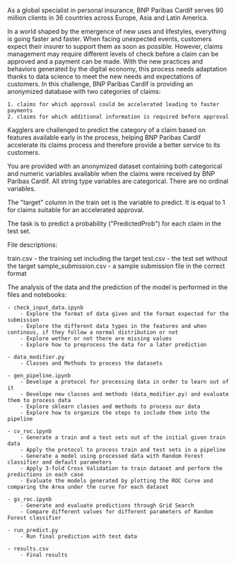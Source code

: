 As a global specialist in personal insurance, BNP Paribas Cardif serves 90 million clients in 36 countries across Europe, Asia and Latin America.

In a world shaped by the emergence of new uses and lifestyles, everything is going faster and faster. When facing unexpected events, customers expect their insurer to support them as soon as possible. However, claims management may require different levels of check before a claim can be approved and a payment can be made. With the new practices and behaviors generated by the digital economy, this process needs adaptation thanks to data science to meet the new needs and expectations of customers.
In this challenge, BNP Paribas Cardif is providing an anonymized database with two categories of claims:

    1. claims for which approval could be accelerated leading to faster payments
    2. claims for which additional information is required before approval

Kagglers are challenged to predict the category of a claim based on features available early in the process, helping BNP Paribas Cardif accelerate its claims process and therefore provide a better service to its customers.

You are provided with an anonymized dataset containing both categorical and numeric variables available when the claims were received by BNP Paribas Cardif. All string type variables are categorical. There are no ordinal variables.

The "target" column in the train set is the variable to predict. It is equal to 1 for claims suitable for an accelerated approval.

The task is to predict a probability ("PredictedProb") for each claim in the test set.

File descriptions:

train.csv - the training set including the target
test.csv - the test set without the target
sample_submission.csv - a sample submission file in the correct format

The analysis of the data and the prediction of the model is performed in the files and notebooks:

    - check_input_data.ipynb
        - Explore the format of data given and the format expected for the submission
        - Explore the different data types in the features and when continous, if they follow a normal distribution or not
        - Explore wether or not there are missing values
        - Explore how to preprocess the data for a later prediction

    - data_modifier.py
        - Classes and Methods to process the datasets

    - gen_pipeline.ipynb
        - Develope a protocol for processing data in order to learn out of it
        - Develope new classes and methods (data_modifier.py) and evaluate them to process data
        - Explore sklearn classes and methods to process our data
        - Explore how to organize the steps to include them into the pipeline

    - cv_roc.ipynb
        - Generate a train and a test sets out of the initial given train data
        - Apply the protocol to process train and test sets in a pipeline
        - Generate a model using processed data with Random Forest classifier and default parameters
        - Apply 3-fold Cross Validation to train dataset and perform the predictions in each case
        - Evaluate the models generated by plotting the ROC Curve and comparing the Area under the curve for each dataset

    - gs_roc.ipynb
        - Generate and evaluate predictions through Grid Search
        - Compare different values for different parameters of Random Forest classifier

    - run_predict.py
        - Run final prediction with test data

    - results.csv
        - Final results
